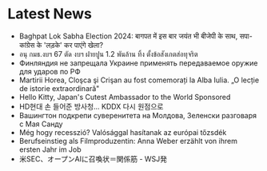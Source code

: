 # Latest News
-  Baghpat Lok Sabha Election 2024: बागपत में इस बार जयंत भी बीजेपी के साथ, सपा-कांग्रेस के 'लड़के' कर पाएंगे खेला?
-  อนุ กมธ.งบฯ 67 ตัด งบฯ ฝายปูน 1.2 พันล้าน ทิ้ง ตั้งข้อสังเกตส่อทุจริต
-  Финляндия не запрещала Украине применять передаваемое оружие для ударов по РФ
-  Martirii Horea, Cloşca şi Crişan au fost comemorați la Alba Iulia. „O lecție de istorie extraordinară"
-  Hello Kitty, Japan's Cutest Ambassador to the World Sponsored
-  HD현대 손 들어준 방사청… KDDX 다시 원점으로
-  Вашингтон подкрепи суверенитета на Молдова, Зеленски разговаря с Мая Санду
-  Még hogy recesszió? Valósággal hasítanak az európai tőzsdék
-  Berufseinstieg als Filmproduzentin: Anna Weber erzählt von ihrem ersten Jahr im Job
-  米SEC、オープンAIに召喚状＝関係筋 - WSJ発
